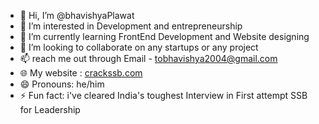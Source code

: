 - 👋 Hi, I’m @bhavishyaPlawat
- 👀 I’m interested in Development and entrepreneurship
- 🌱 I’m currently learning FrontEnd Development and Website designing
- 💞️ I’m looking to collaborate on any startups or any project 
- 📫 reach me out through Email - tobhavishya2004@gmail.com
- 🌐 My website : [crackssb.com](https://crackssb.com/)
- 😄 Pronouns: he/him
- ⚡ Fun fact: i've cleared India's toughest Interview in First attempt SSB for Leadership

<!---
bhavishyaPlawat/bhavishyaPlawat is a ✨ special ✨ repository because its `README.md` (this file) appears on your GitHub profile.
You can click the Preview link to take a look at your changes.
--->
